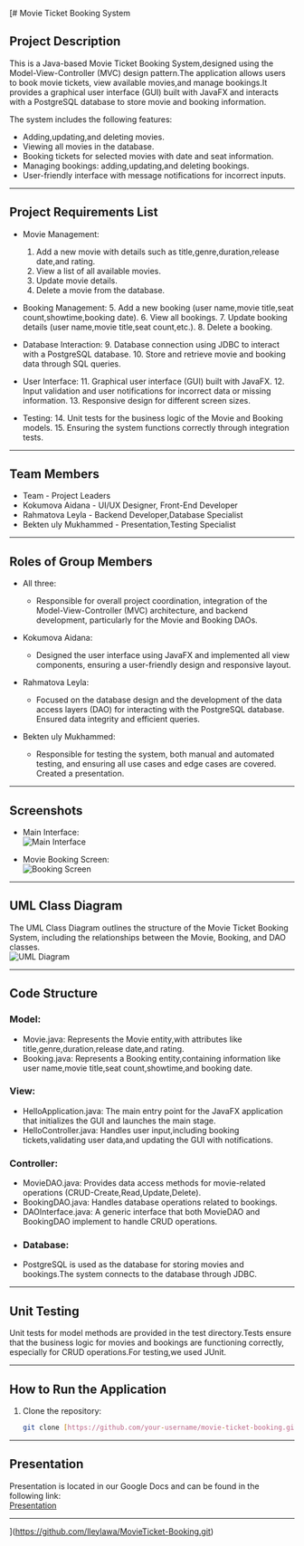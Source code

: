 [# Movie Ticket Booking System

## Project Description

This is a Java-based Movie Ticket Booking System,designed using the Model-View-Controller (MVC) design pattern.The application allows users to book movie tickets, view available movies,and manage bookings.It provides a graphical user interface (GUI) built with JavaFX and interacts with a PostgreSQL database to store movie and booking information.

The system includes the following features:
- Adding,updating,and deleting movies.
- Viewing all movies in the database.
- Booking tickets for selected movies with date and seat information.
- Managing bookings: adding,updating,and deleting bookings.
- User-friendly interface with message notifications for incorrect inputs.

---

## Project Requirements List

- Movie Management:
  1. Add a new movie with details such as title,genre,duration,release date,and rating.
  2. View a list of all available movies.
  3. Update movie details.
  4. Delete a movie from the database.

- Booking Management:
  5. Add a new booking (user name,movie title,seat count,showtime,booking date).
  6. View all bookings.
  7. Update booking details (user name,movie title,seat count,etc.).
  8. Delete a booking.

- Database Interaction:
  9. Database connection using JDBC to interact with a PostgreSQL database.
  10. Store and retrieve movie and booking data through SQL queries.

- User Interface:
  11. Graphical user interface (GUI) built with JavaFX.
  12. Input validation and user notifications for incorrect data or missing information.
  13. Responsive design for different screen sizes.
  
- Testing:
  14. Unit tests for the business logic of the Movie and Booking models.
  15. Ensuring the system functions correctly through integration tests.

---

## Team Members

- Team - Project Leaders
- Kokumova Aidana - UI/UX Designer, Front-End Developer
- Rahmatova Leyla - Backend Developer,Database Specialist
- Bekten uly Mukhammed - Presentation,Testing Specialist

---

## Roles of Group Members

- All three: 
  - Responsible for overall project coordination, integration of the Model-View-Controller (MVC) architecture, and backend development, particularly for the Movie and Booking DAOs.
  
- Kokumova Aidana: 
  - Designed the user interface using JavaFX and implemented all view components, ensuring a user-friendly design and responsive layout.

- Rahmatova Leyla: 
  - Focused on the database design and the development of the data access layers (DAO) for interacting with the PostgreSQL database. Ensured data integrity and efficient queries.

- Bekten uly Mukhammed: 
  - Responsible for testing the system, both manual and automated testing, and ensuring all use cases and edge cases are covered. Created a presentation.

---

## Screenshots

- Main Interface:  
  ![Main Interface](path-to-your-screenshot.png)
  
- Movie Booking Screen:  
  ![Booking Screen](path-to-your-screenshot.png)

---

## UML Class Diagram

The UML Class Diagram outlines the structure of the Movie Ticket Booking System, including the relationships between the Movie, Booking, and DAO classes.  
![UML Diagram](path-to-your-uml-diagram.png)

---

## Code Structure

### Model:
- Movie.java: Represents the Movie entity,with attributes like title,genre,duration,release date,and rating.
- Booking.java: Represents a Booking entity,containing information like user name,movie title,seat count,showtime,and booking date.

### View:
- HelloApplication.java: The main entry point for the JavaFX application that initializes the GUI and launches the main stage.
- HelloController.java: Handles user input,including booking tickets,validating user data,and updating the GUI with notifications.

### Controller:
- MovieDAO.java: Provides data access methods for movie-related operations (CRUD-Create,Read,Update,Delete).
- BookingDAO.java: Handles database operations related to bookings.
- DAOInterface.java: A generic interface that both MovieDAO and BookingDAO implement to handle CRUD operations.
- ### Database:
- PostgreSQL is used as the database for storing movies and bookings.The system connects to the database through JDBC.

---

## Unit Testing

Unit tests for model methods are provided in the test directory.Tests ensure that the business logic for movies and bookings are functioning correctly, especially for CRUD operations.For testing,we used JUnit.

---

## How to Run the Application

1. Clone the repository:
   ```bash
   git clone [https://github.com/your-username/movie-ticket-booking.git](https://github.com/Bektenovich/projectOOP.git)
   
---

## Presentation

Presentation is located in our Google Docs and can be found in the following link:  
[Presentation](https://link-to-google-docs)

---
](https://github.com/lleylawa/MovieTicket-Booking.git)
